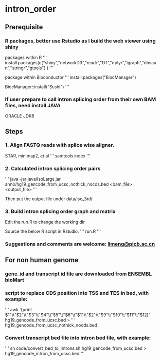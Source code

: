 # intron_order

## Prerequisite

### R packages, better use Rstudio as I build the web viewer using shiny

packages within R
'''
install.packages(c("shiny","networkD3","readr","DT","dplyr","igraph","dbscan","stringr","gtools") )
'''

package within Bioconductor
'''
install.packages("BiocManager")

BiocManager::install("Sushi")
'''

### If user prepare to call intron splicing order from their own BAM files, need install JAVA
ORACLE JDK8


## Steps

### 1. Align FASTQ reads with splice wise aligner. 
STAR, minimap2, et.al
'''
samtools index <Bam file>
'''

### 2. Calculated intron splicing order pairs
'''
java -jar java/isoLarge.jar  anno/hg19_gencode_from_ucsc_nothick_nocds.bed <bam_file> <output_file>
'''

Then put the output file under data/iso_3rd/

### 3. Build intron splicing order graph and matrix
Edit the run.R to change the working dir

Source the below R script in Rstudio.
'''
run.R
'''
### Suggestions and comments are welcome:  limeng@picb.ac.cn




## For non human genome

### gene_id and transcript id file are downloaded from ENSEMBL bioMart

### script to replace CDS position into TSS and TES in bed, with example:
'''
awk '{print $1"\t"$2"\t"$3"\t"$4"\t"$5"\t"$6"\t"$1"\t"$2"\t"$9"\t"$10"\t"$11"\t"$12}' hg19_gencode_from_ucsc.bed >
'''
hg19_gencode_from_ucsc_nothick_nocds.bed

### Convert transcript bed file into intron bed file, with example:
'''
sh code/convert_bed_to_introns.sh hg19_gencode_from_ucsc.bed > hg19_gencode_intron_from_ucsc.bed
'''


